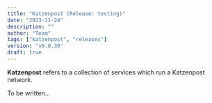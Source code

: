 ```yaml
---
title: "Katzenpost (Release: testing)"
date: "2023-11-24"
description: ""
author: "Team"
tags: ["katzenpost", "releases"]
version: "v0.0.30"
draft: true
---
```


**Katzenpost** refers to a collection of services which run a Katzenpost network.

To be written...
